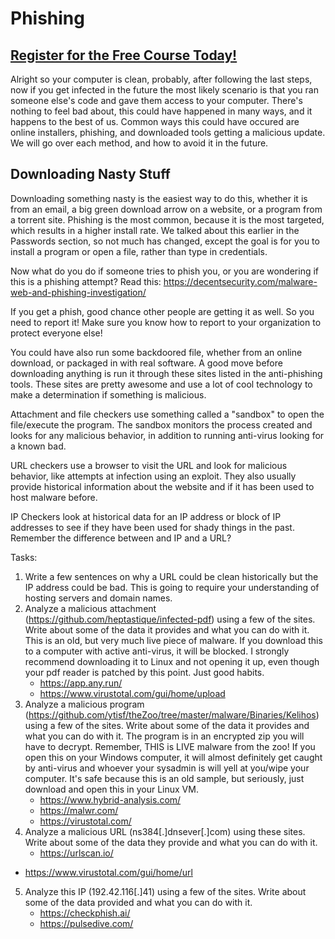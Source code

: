 # Phishing
##  [Register for the Free Course Today!](https://www.roppers.org/courses/security)
Alright so your computer is clean, probably, after following the last steps, now if you get infected in the future the most likely scenario is that you ran someone else's code and gave them access to your computer. There's nothing to feel bad about, this could have happened in many ways, and it happens to the best of us. Common ways this could have occured are online installers, phishing, and downloaded tools getting a malicious update. We will go over each method, and how to avoid it in the future. 


## Downloading Nasty Stuff

Downloading something nasty is the easiest way to do this, whether it is from an email, a big green download arrow on a website, or a program from a torrent site. Phishing is the most common, because it is the most targeted, which results in a higher install rate. We talked about this earlier in the Passwords section, so not much has changed, except the goal is for you to install a program or open a file, rather than type in credentials.


Now what do you do if someone tries to phish you, or you are wondering if this is a phishing attempt? Read this: <https://decentsecurity.com/malware-web-and-phishing-investigation/>

If you get a phish, good chance other people are getting it as well. So you need to report it! Make sure you know how to report to your organization to protect everyone else!

You could have also run some backdoored file, whether from an online download, or packaged in with real software. A good move before downloading anything is run it through these sites listed in the anti-phishing tools. These sites are pretty awesome and use a lot of cool technology to make a determination if something is malicious. 

Attachment and file checkers use something called a "sandbox" to open the file/execute the program. The sandbox monitors the process created and looks for any malicious behavior, in addition to running anti-virus looking for a known bad. 

URL checkers use a browser to visit the URL and look for malicious behavior, like attempts at infection using an exploit. They also usually provide historical information about the website and if it has been used to host malware before.

IP Checkers look at historical data for an IP address or block of IP addresses to see if they have been used for shady things in the past. Remember the difference between and IP and a URL?

Tasks: 

1. Write a few sentences on why a URL could be clean historically but the IP address could be bad. This is going to require your understanding of hosting servers and domain names. 
2. Analyze a malicious attachment  (https://github.com/heptastique/infected-pdf) using a few of the sites. Write about some of the data it provides and what you can do with it. This is an old, but very much live piece of malware. If you download this to a computer with active anti-virus, it will be blocked. I strongly recommend downloading it to Linux and not opening it up, even though your pdf reader is patched by this point. Just good habits.
   * <https://app.any.run/>
   * <https://www.virustotal.com/gui/home/upload>
3. Analyze a malicious program  (https://github.com/ytisf/theZoo/tree/master/malware/Binaries/Kelihos) using a few of the sites. Write about some of the data it provides and what you can do with it. The program is in an encrypted zip you will have to decrypt. Remember, THIS is LIVE malware from the zoo! If you open this on your Windows computer, it will almost definitely get caught by anti-virus and whoever your sysadmin is will yell at you/wipe your computer. It's safe because this is an old sample, but seriously, just download and open this in your Linux VM.
   * <https://www.hybrid-analysis.com/>
   * <https://malwr.com/>
   * <https://virustotal.com/>
4. Analyze a malicious URL (ns384[.]dnsever[.]com) using these sites. Write about some of the data they provide and what you can do with it.
   * <https://urlscan.io/>
  * <https://www.virustotal.com/gui/home/url>
5. Analyze this IP (192.42.116[.]41) using a few of the sites. Write about some of the data provided and what you can do with it.
   * <https://checkphish.ai/>
   * <https://pulsedive.com/>